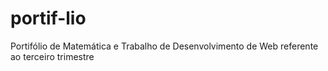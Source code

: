 # portif-lio
Portifólio de Matemática e Trabalho de Desenvolvimento de Web referente ao terceiro trimestre
